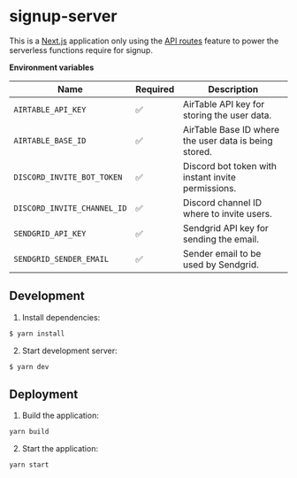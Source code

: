 # signup-server

This is a [Next.js](https://nextjs.org/) application only using the [API routes](https://nextjs.org/docs/api-routes/introduction) feature to power the serverless functions require for signup.

**Environment variables**

| Name                        | Required | Description                                           |
| --------------------------- | -------- | ----------------------------------------------------- |
| `AIRTABLE_API_KEY`          | ✅       | AirTable API key for storing the user data.           |
| `AIRTABLE_BASE_ID`          | ✅       | AirTable Base ID where the user data is being stored. |
| `DISCORD_INVITE_BOT_TOKEN`  | ✅       | Discord bot token with instant invite permissions.    |
| `DISCORD_INVITE_CHANNEL_ID` | ✅       | Discord channel ID where to invite users.             |
| `SENDGRID_API_KEY`          | ✅       | Sendgrid API key for sending the email.               |
| `SENDGRID_SENDER_EMAIL`     | ✅       | Sender email to be used by Sendgrid.                  |

## Development

1. Install dependencies:

```sh
$ yarn install
```

2. Start development server:

```sh
$ yarn dev
```

## Deployment

1. Build the application:

```sh
yarn build
```

2. Start the application:

```sh
yarn start
```
